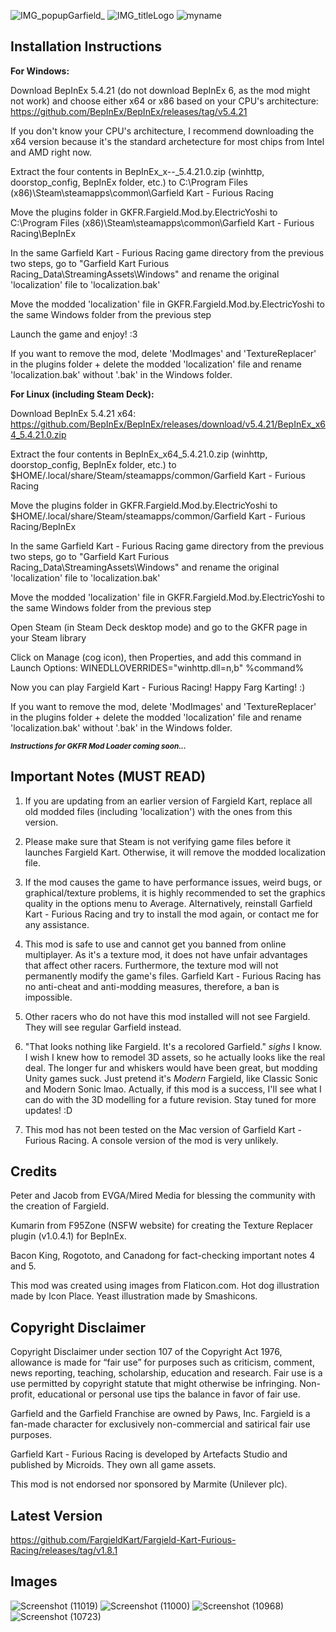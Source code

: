 ![IMG_popupGarfield_](https://user-images.githubusercontent.com/123922342/216668038-fe2cbf04-5f57-4672-b09c-5253f1166ddc.png)
![IMG_titleLogo](https://user-images.githubusercontent.com/123922342/215550843-e68b9da0-d5bb-406e-b9e8-9476328d5fd5.png)
![myname](https://user-images.githubusercontent.com/123922342/215526601-2f8fe170-f56c-483d-b5fe-c9e9c9a2d475.png)
## **Installation Instructions**

**For Windows:**

Download BepInEx 5.4.21 (do not download BepInEx 6, as the mod might not work) and choose either x64 or x86 based on your CPU's architecture: https://github.com/BepInEx/BepInEx/releases/tag/v5.4.21

If you don't know your CPU's architecture, I recommend downloading the x64 version because it's the standard archetecture for most chips from Intel and AMD right now.

Extract the four contents in BepInEx_x--_5.4.21.0.zip (winhttp, doorstop_config, BepInEx folder, etc.) to C:\Program Files (x86)\Steam\steamapps\common\Garfield Kart - Furious Racing

Move the plugins folder in GKFR.Fargield.Mod.by.ElectricYoshi to C:\Program Files (x86)\Steam\steamapps\common\Garfield Kart - Furious Racing\BepInEx

In the same Garfield Kart - Furious Racing game directory from the previous two steps, go to "Garfield Kart Furious Racing_Data\StreamingAssets\Windows" and rename the original 'localization' file to 'localization.bak'

Move the modded 'localization' file in GKFR.Fargield.Mod.by.ElectricYoshi to the same Windows folder from the previous step

Launch the game and enjoy! :3

If you want to remove the mod, delete 'ModImages' and 'TextureReplacer' in the plugins folder + delete the modded 'localization' file and rename 'localization.bak' without '.bak' in the Windows folder.

**For Linux (including Steam Deck):**

Download BepInEx 5.4.21 x64: https://github.com/BepInEx/BepInEx/releases/download/v5.4.21/BepInEx_x64_5.4.21.0.zip

Extract the four contents in BepInEx_x64_5.4.21.0.zip (winhttp, doorstop_config, BepInEx folder, etc.) to $HOME/.local/share/Steam/steamapps/common/Garfield Kart - Furious Racing

Move the plugins folder in GKFR.Fargield.Mod.by.ElectricYoshi to $HOME/.local/share/Steam/steamapps/common/Garfield Kart - Furious Racing/BepInEx

In the same Garfield Kart - Furious Racing game directory from the previous two steps, go to "Garfield Kart Furious Racing_Data\StreamingAssets\Windows" and rename the original 'localization' file to 'localization.bak'

Move the modded 'localization' file in GKFR.Fargield.Mod.by.ElectricYoshi to the same Windows folder from the previous step

Open Steam (in Steam Deck desktop mode) and go to the GKFR page in your Steam library

Click on Manage (cog icon), then Properties, and add this command in Launch Options: WINEDLLOVERRIDES="winhttp.dll=n,b" %command%

Now you can play Fargield Kart - Furious Racing! Happy Farg Karting! :)

If you want to remove the mod, delete 'ModImages' and 'TextureReplacer' in the plugins folder + delete the modded 'localization' file and rename 'localization.bak' without '.bak' in the Windows folder.

<sub>***Instructions for GKFR Mod Loader coming soon...***</sub>

## **Important Notes (MUST READ)**

1. If you are updating from an earlier version of Fargield Kart, replace all old modded files (including 'localization') with the ones from this version.

2. Please make sure that Steam is not verifying game files before it launches Fargield Kart. Otherwise, it will remove the modded localization file.

3. If the mod causes the game to have performance issues, weird bugs, or graphical/texture problems, it is highly recommended to set the graphics quality in the options menu to Average. Alternatively, reinstall Garfield Kart - Furious Racing and try to install the mod again, or contact me for any assistance.

4. This mod is safe to use and cannot get you banned from online multiplayer. As it's a texture mod, it does not have unfair advantages that affect other racers. Furthermore, the texture mod will not permanently modify the game's files. Garfield Kart - Furious Racing has no anti-cheat and anti-modding measures, therefore, a ban is impossible.

5. Other racers who do not have this mod installed will not see Fargield. They will see regular Garfield instead.

6. "That looks nothing like Fargield. It's a recolored Garfield." *sighs* I know. I wish I knew how to remodel 3D assets, so he actually looks like the real deal. The longer fur and whiskers would have been great, but modding Unity games suck. Just pretend it's *Modern* Fargield, like Classic Sonic and Modern Sonic lmao. Actually, if this mod is a success, I'll see what I can do with the 3D modelling for a future revision. Stay tuned for more updates! :D

7. This mod has not been tested on the Mac version of Garfield Kart - Furious Racing. A console version of the mod is very unlikely.

## **Credits**

Peter and Jacob from EVGA/Mired Media for blessing the community with the creation of Fargield.

Kumarin from F95Zone (NSFW website) for creating the Texture Replacer plugin (v1.0.4.1) for BepInEx.

Bacon King, Rogototo, and Canadong for fact-checking important notes 4 and 5.

This mod was created using images from Flaticon.com. Hot dog illustration made by Icon Place. Yeast illustration made by Smashicons.

## **Copyright Disclaimer**

Copyright Disclaimer under section 107 of the Copyright Act 1976, allowance is made for “fair use” for purposes such as criticism, comment, news reporting, teaching, scholarship, education and research. Fair use is a use permitted by copyright statute that might otherwise be infringing. Non-profit, educational or personal use tips the balance in favor of fair use. 

Garfield and the Garfield Franchise are owned by Paws, Inc. Fargield is a fan-made character for exclusively non-commercial and satirical fair use purposes.

Garfield Kart - Furious Racing is developed by Artefacts Studio and published by Microids. They own all game assets.

This mod is not endorsed nor sponsored by Marmite (Unilever plc).

## **Latest Version**

https://github.com/FargieldKart/Fargield-Kart-Furious-Racing/releases/tag/v1.8.1

## **Images**

![Screenshot (11019)](https://user-images.githubusercontent.com/123922342/216668376-0ac2ad1d-1650-491f-b5c5-737b7d6cdd4b.png)
![Screenshot (11000)](https://user-images.githubusercontent.com/123922342/216668429-bebdbadd-4abb-444e-a2b3-32eaa05f151e.png)
![Screenshot (10968)](https://user-images.githubusercontent.com/123922342/216668600-adfc9d10-e66b-48ea-9e4e-01568fc44651.png)
![Screenshot (10723)](https://user-images.githubusercontent.com/123922342/216668815-b9fe1fca-98b8-48b6-8d75-ce06dde61244.png)
